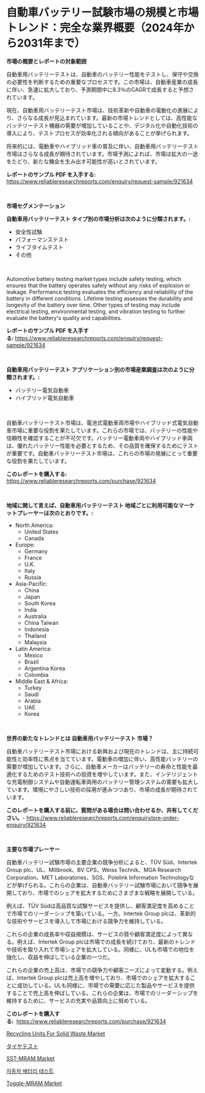 <p><h1>自動車バッテリー試験市場の規模と市場トレンド：完全な業界概要（2024年から2031年まで）</h1></p><p><strong>市場の概要とレポートの対象範囲</strong></p>
<p><p>自動車用バッテリーテストは、自動車のバッテリー性能をテストし、保守や交換の必要性を判断するための重要なプロセスです。この市場は、自動車産業の成長に伴い、急速に拡大しており、予測期間中に8.3％のCAGRで成長すると予想されています。</p><p>現在、自動車用バッテリーテスト市場は、技術革新や自動車の電動化の進展により、さらなる成長が見込まれています。最新の市場トレンドとしては、高性能なバッテリーテスト機器の需要が増加していることや、デジタル化や自動化技術の導入により、テストプロセスが効率化される傾向があることが挙げられます。</p><p>将来的には、電動車やハイブリッド車の普及に伴い、自動車用バッテリーテスト市場はさらなる成長が期待されています。市場予測によれば、市場は拡大の一途をたどり、新たな機会を生み出す可能性が高いとされています。</p></p>
<p><strong>レポートのサンプル PDF を入手する:</strong> <a href="https://www.reliableresearchreports.com/enquiry/request-sample/921634">https://www.reliableresearchreports.com/enquiry/request-sample/921634</a></p>
<p>&nbsp;</p>
<p><strong>市場セグメンテーション</strong></p>
<p><strong>自動車用バッテリーテスト タイプ別の市場分析は次のように分類されます。:</strong></p>
<p><ul><li>安全性試験</li><li>パフォーマンステスト</li><li>ライフタイムテスト</li><li>その他</li></ul></p>
<p>&nbsp;</p>
<p><p>Automotive battery testing market types include safety testing, which ensures that the battery operates safely without any risks of explosion or leakage. Performance testing evaluates the efficiency and reliability of the battery in different conditions. Lifetime testing assesses the durability and longevity of the battery over time. Other types of testing may include electrical testing, environmental testing, and vibration testing to further evaluate the battery's quality and capabilities.</p></p>
<p><strong>レポートのサンプル PDF を入手する:</strong>&nbsp;<a href="https://www.reliableresearchreports.com/enquiry/request-sample/921634">https://www.reliableresearchreports.com/enquiry/request-sample/921634</a></p>
<p>&nbsp;</p>
<p><strong> 自動車用バッテリーテスト アプリケーション別の市場産業調査は次のように分類されます。:</strong></p>
<p><ul><li>バッテリー電気自動車</li><li>ハイブリッド電気自動車</li></ul></p>
<p>&nbsp;</p>
<p><p>自動車バッテリーテスト市場は、電池式電動車両市場やハイブリッド式電気自動車市場に重要な役割を果たしています。これらの市場では、バッテリーの性能や信頼性を確認することが不可欠です。バッテリー電動車両やハイブリッド車両は、優れたバッテリー性能を必要とするため、その品質を確保するためにテストが重要です。自動車バッテリーテスト市場は、これらの市場の発展にとって重要な役割を果たしています。</p></p>
<p><strong>このレポートを購入する:</strong>&nbsp; <a href="https://www.reliableresearchreports.com/purchase/921634">https://www.reliableresearchreports.com/purchase/921634</a></p>
<p>&nbsp;</p>
<p><strong>地域に関して言えば、自動車用バッテリーテスト 地域ごとに利用可能なマーケットプレーヤーは次のとおりです。:</strong></p>
<p><ul>
    <li>
        North America:
        <ul>
            <li>United States</li>
            <li>Canada</li>
        </ul>
    </li>
    <li>
        Europe:
        <ul>
            <li>Germany</li>
            <li>France</li>
            <li>U.K.</li>
            <li>Italy</li>
            <li>Russia</li>
        </ul>
    </li>
    <li>
        Asia-Pacific:
        <ul>
            <li>China</li>
            <li>Japan</li>
            <li>South Korea</li>
            <li>India</li>
            <li>Australia</li>
            <li>China Taiwan</li>
            <li>Indonesia</li>
            <li>Thailand</li>
            <li>Malaysia</li>
        </ul>
    </li>
    <li>
        Latin America:
        <ul>
            <li>Mexico</li>
            <li>Brazil</li>
            <li>Argentina Korea</li>
            <li>Colombia</li>
        </ul>
    </li>
    <li>
        Middle East & Africa:
        <ul>
            <li>Turkey</li>
            <li>Saudi</li>
            <li>Arabia</li>
            <li>UAE</li>
            <li>Korea</li>
        </ul>
    </li>
    </ul></p>
<p>&nbsp;</p>
<p><strong>世界の新たなトレンドとは 自動車用バッテリーテスト 市場？</strong></p>
<p><p>自動車バッテリーテスト市場における新興および現在のトレンドは、主に持続可能性と効率性に焦点を当てています。電動車の増加に伴い、高性能バッテリーの需要が増加しています。さらに、自動車メーカーはバッテリーの寿命と性能を最適化するためのテスト技術への投資を増やしています。また、インテリジェントな充電制御システムや自動運転車両用のバッテリー管理システムの需要も拡大しています。環境にやさしい技術の採用が進みつつあり、市場の成長が期待されています。</p></p>
<p><strong>このレポートを購入する前に、質問がある場合は問い合わせるか、共有してください。</strong>- <a href="https://www.reliableresearchreports.com/enquiry/pre-order-enquiry/921634">https://www.reliableresearchreports.com/enquiry/pre-order-enquiry/921634</a></p>
<p>&nbsp;</p>
<p><strong>主要な市場プレーヤー</strong></p>
<p><p>自動車バッテリー試験市場の主要企業の競争分析によると、TÜV Süd、Intertek Group plc、UL、Millbrook、BV CPS、Weiss Technik、MGA Research Corporation、MET Laboratories、SGS、Polelink Information Technologyなどが挙げられる。これらの企業は、自動車バッテリー試験市場において競争を展開しており、市場でのシェアを拡大するためにさまざまな戦略を展開している。</p><p>例えば、TÜV Südは高品質な試験サービスを提供し、顧客満足度を高めることで市場でのリーダーシップを築いている。一方、Intertek Group plcは、革新的な技術やサービスを導入して市場における競争力を維持している。</p><p>これらの企業の成長率や収益規模は、サービスの質や顧客満足度によって異なる。例えば、Intertek Group plcは市場での成長を続けており、最新のトレンドや技術を取り入れて市場シェアを拡大している。同様に、ULも市場での地位を強化し、収益を伸ばしている企業の一つだ。</p><p>これらの企業の売上高は、市場での競争力や顧客ニーズによって変動する。例えば、Intertek Group plcは売上高を増やしており、市場でのシェアを拡大することに成功している。ULも同様に、市場での需要に応じた製品やサービスを提供することで売上高を伸ばしている。これらの企業は、市場でのリーダーシップを維持するために、サービスの充実や品質向上に努めている。</p></p>
<p><strong>このレポートを購入する:</strong>&nbsp;&nbsp;<a href="https://www.reliableresearchreports.com/purchase/921634">https://www.reliableresearchreports.com/purchase/921634</a></p>
<p><p><a href="https://issuu.com/reportprime-2/docs/recycling-units-for-solid-waste-market-size-2030.p">Recycling Units For Solid Waste Market</a></p><p><a href="https://github.com/lababdou/Market-Research-Report-List-2/blob/main/6823815182260.md">タイヤテスト</a></p><p><a href="https://github.com/ChiragRp1/Market-Research-Report-List-3/blob/main/sst-mram-market.md">SST-MRAM Market</a></p><p><a href="https://github.com/sougarounis/Market-Research-Report-List-2/blob/main/9527803182256.md">자동차 배터리 테스트</a></p><p><a href="https://github.com/Hazelklievgspy6vdcsmu106w/Market-Research-Report-List-1/blob/main/toggle-mram-market.md">Toggle-MRAM Market</a></p></p>